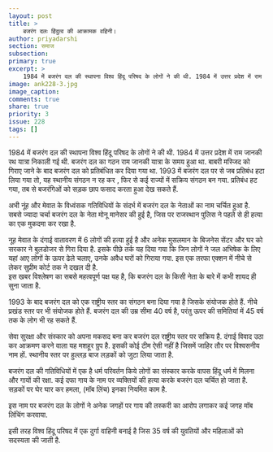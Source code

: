 ```yaml
---
layout: post
title: >
    बजरंग दलः हिंदुत्व की आक्रामक वहिनी।
author: priyadarshi
section: समाज
subsection:
primary: true
excerpt: >
    1984 में बजरंग दल की स्थापना विश्व हिंदू परिषद के लोगों ने की थी. 1984 में उत्तर प्रदेश में राम जानकी रथ यात्रा निकाली गई थी. बजरंग दल का गठन राम जानकी यात्रा के समय हुआ था. बाबरी मस्जिद को गिराए जाने के बाद बजरंग दल को प्रतिबंधित कर दिया गया था.
image: ank228-3.jpg
image_caption: 
comments: true
share: true
priority: 3
issue: 228
tags: []
---
```


1984 में बजरंग दल की स्थापना विश्व हिंदू परिषद के लोगों ने की थी. 1984 में उत्तर प्रदेश में राम जानकी रथ यात्रा निकाली गई थी.
बजरंग दल का गठन राम जानकी यात्रा के समय हुआ था. बाबरी मस्जिद को गिराए जाने के बाद बजरंग दल को प्रतिबंधित कर दिया गया था.
1993 में बजरंग दल पर से जब प्रतिबंध हटा लिया गया तो, यह स्थानीय संगठन न रह  कर , फिर से कई राज्यों में सक्रिय संगठन बन गया.
प्रतिबंध हट गया, तब से  बजरंगिओं को सड़क छाप फसाद करता हुआ देख सकते हैं.

अभी नूंह और मेवात के विध्वंसक गतिविधियों के संदर्भ में बजरंग दल के नेताओं का नाम चर्चित हुआ है. सबसे ज्यादा चर्चा बजरंग दल के नेता मोनू मानेसर की हुई है, जिस पर राजस्थान पुलिस ने पहले से ही हत्या का एक मुकदमा कर रखा है.

नूह मेवात के दंगाई वातावरण में 6 लोगों की हत्या हुई है और अनेक मुसलमान के बिजनेस सेंटर और घर को सरकार ने बुलडोजर से गिरा दिया है.
इसके पीछे तर्क यह दिया गया कि जिन लोगों ने जल अभिषेक के लिए यहां आए लोगों के ऊपर ढेले चलाए, उनके अवैध घरों को गिराया गया.
इस  एक तरफा एक्शन में नीचे से लेकर सुप्रीम कोर्ट तक ने दखल दी है.  
इस खबर विश्लेषण का सबसे महत्वपूर्ण पक्ष यह है, कि बजरंग दल के किसी नेता के बारे में कभी शायद ही सुना जाता है.

1993 के बाद  बजरंग दल को  एक राष्ट्रीय स्तर का संगठन बना दिया गया है जिसके संयोजक होते हैं. नीचे प्रखंड स्तर पर भी संयोजक होते हैं. बजरंग दल की उम्र सीमा 40 वर्ष है, परंतु ऊपर की समितियां में 45 वर्ष तक के लोग भी रह सकते हैं.

सेवा सुरक्षा और संस्कार को अपना मकसद बना कर बजरंग दल राष्ट्रीय स्तर पर सक्रिय है.
दंगाई विवाद उठा कर  आक्रमण करने वाला यह मशहूर ग्रुप है. इसकी कोई टीम ऐसी नहीं है जिसमें जाहिर तौर पर विश्वसनीय नाम हों. स्थानीय स्तर पर हुल्लड़ बाज लड़कों को जुटा लिया जाता है.

बजरंग दल की गतिविधियों में एक है धर्म परिवर्तन किये लोगों का संस्कार करके वापस हिंदू धर्म में मिलना और गायों की रक्षा. कई दफा गाय के नाम पर व्यक्तियों की हत्या करके बजरंग दल चर्चित हो जाता है. सड़कों पर घेर घार कर हमला, (मॉब लिंच)  इनका नियमित काम है.

इस नाम पर बजरंग दल के लोगों ने अनेक जगहों पर गाय की तस्करी का आरोप लगाकर कई जगह मॉब लिंचिंग करवाया.

इसी तरह विश्व हिंदू परिषद में एक दुर्गा वाहिनी बनाई है जिस 35 वर्ष की युवतियों और महिलाओं को सदस्यता की जाती है.